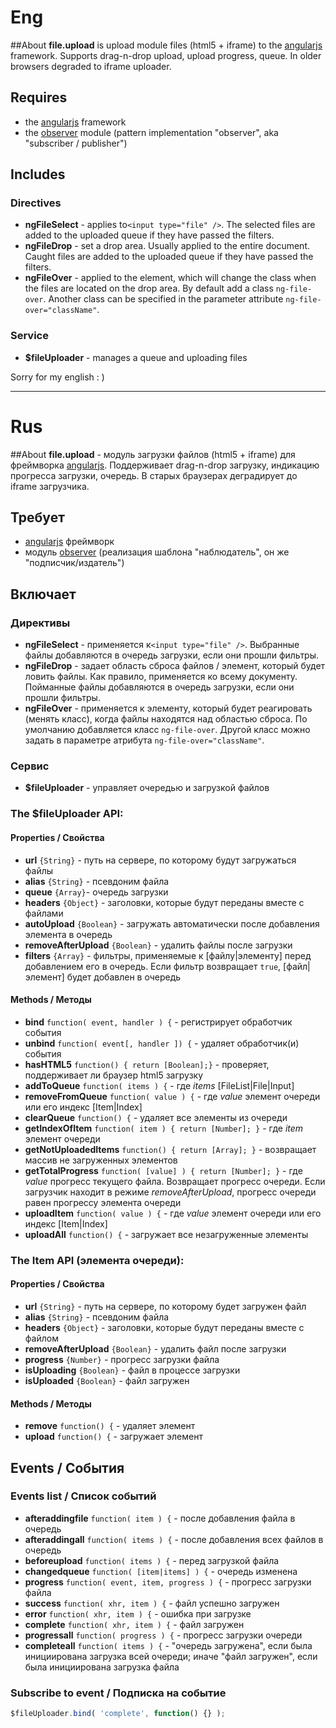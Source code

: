 ﻿# Eng

##About
**file.upload** is upload module files (html5 + iframe) to the [angularjs](http://angularjs.org/) framework. Supports drag-n-drop upload, upload progress, queue. In older browsers degraded to iframe uploader.

## Requires
- the [angularjs](https://github.com/angular/angular.js) framework
- the [observer](https://github.com/nervgh/angular-file-upload/blob/master/js/angular/modules/observer.js) module (pattern implementation "observer", aka "subscriber / publisher")


## Includes
### Directives
- **ngFileSelect** - applies to`<input type="file" />`. The selected files are added to the uploaded queue if they have passed the filters.
- **ngFileDrop** - set a drop area. Usually applied to the entire document. Caught files are added to the uploaded queue if they have passed the filters.
- **ngFileOver** - applied to the element, which will change the class when the files are located on the drop area. By default add a class `ng-file-over`. Another class can be specified in the parameter attribute `ng-file-over="className"`.

### Service
- **$fileUploader** - manages a queue and uploading files

Sorry for my english : )

---

# Rus

##About
**file.upload** - модуль загрузки файлов (html5 + iframe) для фреймворка [angularjs](http://angularjs.org/). Поддерживает drag-n-drop загрузку, индикацию прогресса загрузки, очередь. В старых браузерах деградирует до iframe загрузчика.

## Требует
- [angularjs](https://github.com/angular/angular.js) фреймворк
- модуль [observer](https://github.com/nervgh/angular-file-upload/blob/master/js/angular/modules/observer.js) (реализация шаблона "наблюдатель", он же "подписчик/издатель")

## Включает
### Директивы
- **ngFileSelect** - применяется к`<input type="file" />`. Выбранные файлы добавляются в очередь загрузки, если они прошли фильтры.
- **ngFileDrop** - задает область сброса файлов / элемент, который будет ловить файлы. Как правило, применяется ко всему документу. Пойманные файлы добавляются в очередь загрузки, если они прошли фильтры.
- **ngFileOver** - применяется к элементу, который будет реагировать (менять класс), когда файлы находятся над областью сброса. По умолчанию добавляется класс `ng-file-over`. Другой класс можно задать в параметре атрибута `ng-file-over="className"`.

### Сервис
- **$fileUploader** - управляет очередью и загрузкой файлов

### The $fileUploader API:

#### Properties / Свойства
- **url** `{String}` - путь на сервере, по которому будут загружаться файлы
- **alias** `{String}` - псевдоним файла
- **queue** `{Array}`- очередь загрузки
- **headers** `{Object}` - заголовки, которые будут переданы вместе с файлами
- **autoUpload** `{Boolean}` - загружать автоматически после добавления элемента в очередь
- **removeAfterUpload** `{Boolean}` - удалить файлы после загрузки
- **filters** `{Array}` - фильтры, применяемые к [файлу|элементу] перед добавлением его в очередь. Если фильтр возвращает `true`, [файл|элемент] будет добавлен в очередь

#### Methods / Методы
- **bind** `function( event, handler ) {` - регистрирует обработчик события
- **unbind** `function( event[, handler ]) {` - удаляет обработчик(и) события
- **hasHTML5** `function() { return [Boolean];}` - проверяет, поддерживает ли браузер html5 загрузку
- **addToQueue** `function( items ) {` - где _items_ [FileList|File|Input]
- **removeFromQueue** `function( value ) {` - где _value_ элемент очереди или его индекс [Item|Index]
- **clearQueue** `function() {` - удаляет все элементы из очереди
- **getIndexOfItem** `function( item ) { return [Number]; }` - где _item_ элемент очереди
- **getNotUploadedItems** `function() { return [Array]; }` - возвращает массив не загруженных элементов
- **getTotalProgress** `function( [value] ) { return [Number]; }` - где _value_ прогресс текущего файла. Возвращает прогресс очереди. Если загрузчик находит в режиме _removeAfterUpload_, прогресс очереди равен прогрессу элемента очереди
- **uploadItem** `function( value ) {` - где _value_ элемент очереди или его индекс [Item|Index]
- **uploadAll** `function() {` - загружает все незагруженные элементы

### The Item API (элемента очереди):

#### Properties / Свойства
- **url** `{String}` - путь на сервере, по которому будет загружен файл
- **alias** `{String}` - псевдоним файла
- **headers** `{Object}` - заголовки, которые будут переданы вместе с файлом
- **removeAfterUpload** `{Boolean}` - удалить файл после загрузки
- **progress** `{Number}` - прогресс загрузки файла
- **isUploading** `{Boolean}` - файл в процессе загрузки
- **isUploaded** `{Boolean}` - файл загружен

#### Methods / Методы
- **remove** `function() {` - удаляет элемент
- **upload** `function() {` - загружает элемент

## Events / События
### Events list / Список событий
- **afteraddingfile** `function( item ) {` - после добавления файла в очередь
- **afteraddingall** `function( items ) {` - после добавления всех файлов в очередь
- **beforeupload** `function( items ) {` - перед загрузкой файла
- **changedqueue** `function( [item|items] ) {` - очередь изменена
- **progress** `function( event, item, progress ) {` - прогресс загрузки файла
- **success** `function( xhr, item ) {` - файл успешно загружен
- **error** `function( xhr, item ) {` - ошибка при загрузке
- **complete** `function( xhr, item ) {` - файл загружен
- **progressall** `function( progress ) {` - прогресс загрузки очереди
- **completeall** `function( items ) {` - "очередь загружена", если была инициирована загрузка всей очереди; иначе "файл загружен", если была инициирована загрузка файла

### Subscribe to event / Подписка на событие
```javascript
$fileUploader.bind( 'complete', function() {} );
```
